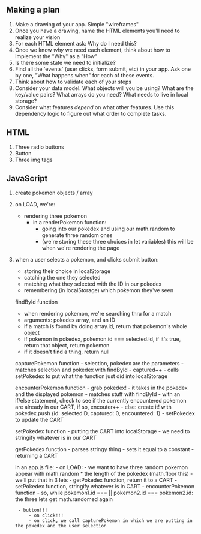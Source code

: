 ## Making a plan
1) Make a drawing of your app. Simple "wireframes"
2) Once you have a drawing, name the HTML elements you'll need to realize your vision
3) For each HTML element ask: Why do I need this?
4) Once we know _why_ we need each element, think about how to implement the "Why" as a "How"
5) Is there some state we need to initialize?
6) Find all the 'events' (user clicks, form submit, etc) in your app. Ask one by one, "What happens when" for each of these events.
7) Think about how to validate each of your steps
8) Consider your data model. What objects will you be using? What are the key/value pairs? What arrays do you need? What needs to live in local storage?
9) Consider what features _depend_ on what other features. Use this dependency logic to figure out what order to complete tasks.




## HTML
1) Three radio buttons
2) Button
3) Three img tags


## JavaScript
1) create pokemon objects / array
2) on LOAD, we're:
    - rendering three pokemon
        - in a renderPokemon function:
            - going into our pokedex and using our math.random to generate three random ones
            - (we're storing these three choices in let variables) this will be when we're rendering the page
3) when a user selects a pokemon, and clicks submit button:
    - storing their choice in localStorage
    - catching the one they selected
    - matching what they selected with the ID in our pokedex
    - remembering (in localStorage) which pokemon they've seen



    findById function
    - when rendering pokemon, we're searching thru for a match
    - arguments: pokedex array, and an ID
    - if a match is found by doing array.id, return that pokemon's whole object
    - if pokemon in pokedex, pokemon.id === selected.id, if it's true, return that object, return pokemon
    - if it doesn't find a thing, return null

    capturePokemon function
        - selection, pokedex are the parameters
        - matches selection and pokedex with findById
        - captured++
        - calls setPokedex to put what the function just did into localStorage

    encounterPokemon function
        - grab pokedex!
        - it takes in the pokedex and the displayed pokemon
        - matches stuff with findById
        - with an if/else statement, check to see if the currently encountered pokemon are already in our CART, if so, encouter++
        - else: create it! with pokedex.push {id: selectedID, captured: 0, encountered: 1}
        - setPokedex to update the CART

    setPokedex function
        - putting the CART into localStorage
        - we need to stringify whatever is in our CART

    getPokedex function
        - parses stringy thing
        - sets it equal to a constant
        - returning a CART

    
    in an app.js file:
        - on LOAD:
            - we want to have three random pokemon appear with math.random * the length of the pokedex (math.floor this)
            - we'll put that in 3 lets
            - getPokedex function, return it to a CART
            - setPokedex function, stringify whatever is in CART
            - encounterPokemon function
            - so, while pokemon1.id === || pokemon2.id === pokemon2.id: the three lets get math.randomed again

        - button!!!
            - on click!!!
            - on click, we call capturePokemon in which we are putting in the pokedex and the user selection
